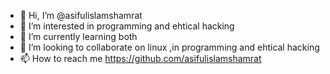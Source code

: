 - 👋 Hi, I’m @asifulislamshamrat
- 👀 I’m interested in programming and ehtical hacking
- 🌱 I’m currently learning both
- 💞️ I’m looking to collaborate on linux ,in programming and ehtical hacking
- 📫 How to reach me https://github.com/asifulislamshamrat

<!---
asifulislamshamrat/asifulislamshamrat is a ✨ special ✨ repository because its `README.md` (this file) appears on your GitHub profile.
You can click the Preview link to take a look at your changes.
--->
